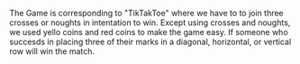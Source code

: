The Game is corresponding to "TikTakToe" where we have to to join three crosses or noughts in intentation to win. 
Except using crosses and noughts, we used yello coins and red coins to make the game easy.
If someone who succesds in placing three of their marks in a diagonal, horizontal, or vertical row will win the match.
